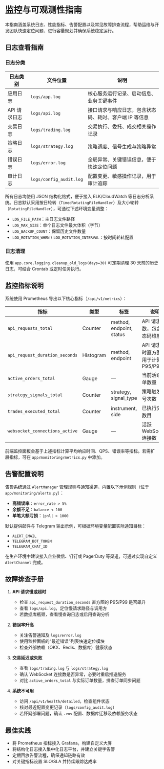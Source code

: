 # 监控与可观测性指南

本指南涵盖系统日志、性能指标、告警配置以及常见故障排查流程，帮助运维与开发团队快速定位问题、进行容量规划并确保系统稳定运行。

## 日志查看指南

### 日志分类

| 日志类别 | 文件位置 | 说明 |
| --- | --- | --- |
| 应用日志 | `logs/app.log` | 核心服务运行记录、启动信息、业务关键事件 |
| API 请求日志 | `logs/api.log` | 接口请求与响应日志，包含状态码、耗时、客户端 IP 等信息 |
| 交易日志 | `logs/trading.log` | 交易执行、委托、成交相关操作记录 |
| 策略日志 | `logs/strategy.log` | 策略调度、信号生成与策略异常 |
| 错误日志 | `logs/error.log` | 全局异常、关键错误信息，便于快速定位问题 |
| 审计日志 | `logs/config_audit.log` | 配置变更、敏感操作记录，用于审计追踪 |

所有日志均使用 JSON 结构化格式，便于接入 ELK/CloudWatch 等日志分析系统。日志默认采用按日轮转（`TimedRotatingFileHandler`）及大小轮转（`RotatingFileHandler`），可通过下述环境变量调整：

- `LOG_FILE_PATH`：主日志文件路径
- `LOG_MAX_SIZE`：单个日志文件最大体积（字节）
- `LOG_BACKUP_COUNT`：保留历史文件数量
- `LOG_ROTATION_WHEN` / `LOG_ROTATION_INTERVAL`：按时间轮转配置

### 日志清理

使用 `app.core.logging.cleanup_old_logs(days=30)` 可定期清理 30 天前的历史日志，可结合 Crontab 或定时任务执行。

## 监控指标说明

系统使用 Prometheus 导出以下核心指标（`/api/v1/metrics`）：

| 指标 | 类型 | 标签 | 说明 |
| --- | --- | --- | --- |
| `api_requests_total` | Counter | method, endpoint, status | API 请求总数，包含状态码维度 |
| `api_request_duration_seconds` | Histogram | method, endpoint | API 请求耗时直方图，用于计算 P95/P99 |
| `active_orders_total` | Gauge | — | 当前活跃订单数量 |
| `strategy_signals_total` | Counter | strategy, signal_type | 策略触发信号次数 |
| `trades_executed_total` | Counter | instrument, side | 已执行交易数目 |
| `websocket_connections_active` | Gauge | — | 活跃 WebSocket 连接数 |

前端监控面板会基于上述指标计算平均响应时间、QPS、错误率等指标。若需扩展指标，可在 `app/monitoring/metrics.py` 中添加。

## 告警配置说明

告警系统通过 `AlertManager` 管理规则与通知渠道，内置以下示例规则（位于 `app/monitoring/alerts.py`）：

- **高错误率**：`error_rate > 5%`
- **余额不足**：`balance < 100`
- **单笔大额亏损**：`|pnl| > 1000`

默认提供邮件与 Telegram 输出示例，可根据环境变量配置实际通知目标：

- `ALERT_EMAIL`
- `TELEGRAM_BOT_TOKEN`
- `TELEGRAM_CHAT_ID`

在生产环境中建议接入企业微信、钉钉或 PagerDuty 等渠道，可通过实现自定义 `AlertChannel` 完成。

## 故障排查手册

1. **API 请求慢或超时**
   - 检查 `api_request_duration_seconds` 直方图的 P95/P99 是否飙升
   - 查看 `logs/api.log`，定位慢请求路径与调用方
   - 若数据库瓶颈，查看慢查询日志或启用查询分析

2. **错误率升高**
   - 关注告警通知及 `logs/error.log`
   - 使用监控面板的“最近错误”列表快速定位模块
   - 检查外部依赖（OKX、Redis、数据库）健康状态

3. **交易延迟或失败**
   - 查看 `logs/trading.log` 与 `logs/strategy.log`
   - 确认 WebSocket 连接数是否异常，必要时重启推送服务
   - 对比 `active_orders_total` 与实际订单数量，排查订单同步问题

4. **系统不可用**
   - 访问 `/api/v1/health/detailed`，检查组件状态
   - 核对最近配置变更记录（`logs/config_audit.log`）
   - 若怀疑部署问题，确认 `.env` 配置、数据库迁移及依赖服务状态

## 最佳实践

- 将 Prometheus 指标接入 Grafana，构建自定义大屏
- 将结构化日志接入集中化日志平台，并建立关键字告警
- 定期回放告警流程，确保通知链路有效
- 对关键指标设置 SLO/SLA 并持续跟踪达成率
